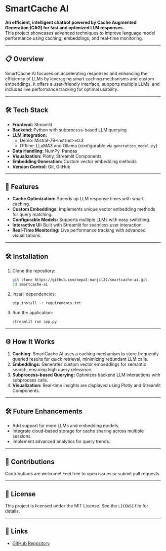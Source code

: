 # SmartCache AI

**An efficient, intelligent chatbot powered by Cache Augmented Generation (CAG) for fast and optimized LLM responses.**  
This project showcases advanced techniques to improve language model performance using caching, embeddings, and real-time monitoring.

---

## 📋 Overview

SmartCache AI focuses on accelerating responses and enhancing the efficiency of LLMs by leveraging smart caching mechanisms and custom embeddings. It offers a user-friendly interface, supports multiple LLMs, and includes live performance tracking for optimal usability.

---

## 🛠️ Tech Stack

- **Frontend:** Streamlit  
- **Backend:** Python with subprocess-based LLM querying  
- **LLM Integration:** 
  - Demo: Mistral-7B-Instruct-v0.3  
  - Offline: LLaMA3 and Ollama (configurable via `generation_model.py`)  
- **Data Handling:** NumPy, Pandas  
- **Visualization:** Plotly, Streamlit Components  
- **Embedding Generation:** Custom vector embedding methods  
- **Version Control:** Git, GitHub  

---

## 🚀 Features

- **Cache Optimization:** Speeds up LLM response times with smart caching.  
- **Custom Embeddings:** Implements unique vector embedding methods for query matching.  
- **Configurable Models:** Supports multiple LLMs with easy switching.  
- **Interactive UI:** Built with Streamlit for seamless user interaction.  
- **Real-Time Monitoring:** Live performance tracking with advanced visualizations.  

---

## 🛠️ Installation

1. Clone the repository:
   ```bash
   git clone https://github.com/nepal-manjil32/smartcache-ai.git
   cd smartcache-ai
   ```

2. Install dependencies:
   ```bash
   pip install -r requirements.txt
   ```

3. Run the application:
   ```bash
   streamlit run app.py
   ```

---

## ⚙️ How It Works

1. **Caching:** SmartCache AI uses a caching mechanism to store frequently queried results for quick retrieval, minimizing redundant LLM calls.  
2. **Embeddings:** Generates custom vector embeddings for semantic search, ensuring high query relevance.  
3. **Subprocess-based Querying:** Optimizes backend LLM interactions with subprocess calls.  
4. **Visualization:** Real-time insights are displayed using Plotly and Streamlit Components.  

---

## 🛠️ Future Enhancements

- Add support for more LLMs and embedding models.  
- Integrate cloud-based storage for cache sharing across multiple sessions.  
- Implement advanced analytics for query trends.  

---

## 🤝 Contributions

Contributions are welcome! Feel free to open issues or submit pull requests.  

---

## 📄 License

This project is licensed under the MIT License. See the `LICENSE` file for details.

---

## 🔗 Links

- [GitHub Repository](https://github.com/nepal-manjil32/smartcache-ai)  
```